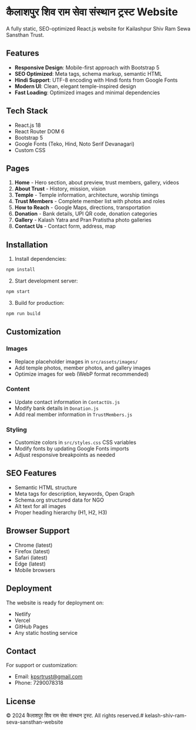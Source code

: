 # कैलाशपुर शिव राम सेवा संस्थान ट्रस्ट Website

A fully static, SEO-optimized React.js website for Kailashpur Shiv Ram Sewa Sansthan Trust.

## Features

- **Responsive Design**: Mobile-first approach with Bootstrap 5
- **SEO Optimized**: Meta tags, schema markup, semantic HTML
- **Hindi Support**: UTF-8 encoding with Hindi fonts from Google Fonts
- **Modern UI**: Clean, elegant temple-inspired design
- **Fast Loading**: Optimized images and minimal dependencies

## Tech Stack

- React.js 18
- React Router DOM 6
- Bootstrap 5
- Google Fonts (Teko, Hind, Noto Serif Devanagari)
- Custom CSS

## Pages

1. **Home** - Hero section, about preview, trust members, gallery, videos
2. **About Trust** - History, mission, vision
3. **Temple** - Temple information, architecture, worship timings
4. **Trust Members** - Complete member list with photos and roles
5. **How to Reach** - Google Maps, directions, transportation
6. **Donation** - Bank details, UPI QR code, donation categories
7. **Gallery** - Kalash Yatra and Pran Pratistha photo galleries
8. **Contact Us** - Contact form, address, map

## Installation

1. Install dependencies:
```bash
npm install
```

2. Start development server:
```bash
npm start
```

3. Build for production:
```bash
npm run build
```

## Customization

### Images
- Replace placeholder images in `src/assets/images/`
- Add temple photos, member photos, and gallery images
- Optimize images for web (WebP format recommended)

### Content
- Update contact information in `ContactUs.js`
- Modify bank details in `Donation.js`
- Add real member information in `TrustMembers.js`

### Styling
- Customize colors in `src/styles.css` CSS variables
- Modify fonts by updating Google Fonts imports
- Adjust responsive breakpoints as needed

## SEO Features

- Semantic HTML structure
- Meta tags for description, keywords, Open Graph
- Schema.org structured data for NGO
- Alt text for all images
- Proper heading hierarchy (H1, H2, H3)

## Browser Support

- Chrome (latest)
- Firefox (latest)
- Safari (latest)
- Edge (latest)
- Mobile browsers

## Deployment

The website is ready for deployment on:
- Netlify
- Vercel
- GitHub Pages
- Any static hosting service

## Contact

For support or customization:
- Email: kpsrtrust@gmail.com
- Phone: 7290078318

## License

© 2024 कैलाशपुर शिव राम सेवा संस्थान ट्रस्ट. All rights reserved.#   k e l a s h - s h i v - r a m - s e v a - s a n s t h a n - w e b s i t e  
 